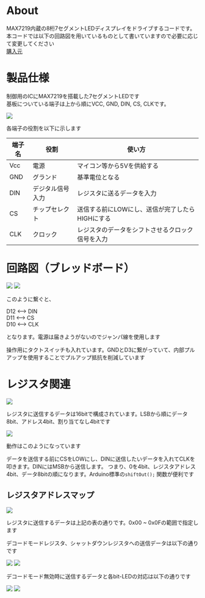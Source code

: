 # About

MAX7219内蔵の8桁7セグメントLEDディスプレイをドライブするコードです。本コードでは以下の回路図を用いているものとして書いていますので必要に応じて変更してください</br>
[購入元](https://www.amazon.co.jp/dp/B09FZ4S5JQ/)</br>

# 製品仕様

制御用のICにMAX7219を搭載した7セグメントLEDです</br>
基板についている端子は上から順にVCC, GND, DIN, CS, CLKです。</br>

![](img/IMG_4257.JPG)

各端子の役割を以下に示します

| 端子名 | 役割 | 使い方 |
|----|----|----|
| Vcc | 電源 | マイコン等から5Vを供給する |
| GND | グランド | 基準電位となる |
| DIN | デジタル信号入力 | レジスタに送るデータを入力 |
| CS | チップセレクト | 送信する前にLOWにし、送信が完了したらHIGHにする |
| CLK | クロック | レジスタのデータをシフトさせるクロック信号を入力 |



# 回路図（ブレッドボード）

![](img/IMG_4256.JPG)
![](img/IMG_4258.JPG)

このように繋ぐと、</br>

D12 <--> DIN</br>
D11 <--> CS</br>
D10 <--> CLK</br>

となります。電源は届きようがないのでジャンパ線を使用します</br>

操作用にタクトスイッチも入れています。GNDとD3に繋がっていて、内部プルアップを使用することでプルアップ抵抗を削減しています

# レジスタ関連

![](img/TimingChart-and-DataFormat.png)

レジスタに送信するデータは16bitで構成されています。LSBから順にデータ8bit、アドレス4bit、割り当てなし4bitです

![](functionDiagram.png)

動作はこのようになっています

データを送信する前にCSをLOWにし、DINに送信したいデータを入れてCLKを叩きます。DINにはMSBから送信します。
つまり、0を4bit、レジスタアドレス4bit、データ8bitの順になります。Arduino標準の`shiftOut();` 関数が便利です

## レジスタアドレスマップ

![](img/Register.png)

レジスタに送信するデータは上記の表の通りです。0x00 ~ 0x0Fの範囲で指定します

デコードモードレジスタ、シャットダウンレジスタへの送信データは以下の通りです

![](img/decodeModeRegister.png)
![](img/shutDownRegister.png)

デコードモード無効時に送信するデータと各bit-LEDの対応は以下の通りです

![](img/registerMap.png)
![](img/7Seg-databit.png)
